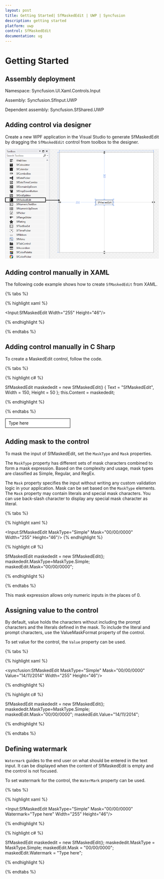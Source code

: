 ```yaml
---
layout: post
title: Getting Started| SfMaskedEdit | UWP | Syncfusion
description: getting started
platform: uwp
control: SfMaskedEdit
documentation: ug
---
```


# Getting Started

## Assembly deployment

Namespace: Syncfusion.UI.Xaml.Controls.Input

Assembly: Syncfusion.SfInput.UWP

Dependent assembly: Syncfusion.SfShared.UWP

## Adding control via designer

Create a new WPF application in the Visual Studio to generate SfMaskedEdit by dragging the `SfMaskedEdit` control from toolbox to the designer.

![](Getting-Started_images/Getting-Started_img1.png)

## Adding control manually in XAML

The following code example shows how to create `SfMaskedEdit` from XAML.

{% tabs %}

{% highlight xaml %}

<Input:SfMaskedEdit Width="255" Height="46"/>

{% endhighlight %}

{% endtabs %}


## Adding control manually in C Sharp

To create a MaskedEdit control, follow the code.

{% tabs %}

{% highlight c# %}

SfMaskedEdit maskededit = new SfMaskedEdit() { Text = "SfMaskedEdit", Width = 150, Height = 50 };
this.Content = maskededit;

{% endhighlight %}

{% endtabs %}

![](Getting-Started_images/Getting-Started_img2.jpg)

## Adding mask to the control

To mask the input of SfMaskedEdit, set the `MaskType` and `Mask` properties.

The `MaskType` property has different sets of mask characters combined to form a mask expression. Based on the complexity and usage, mask types are classified as Simple, Regular, and RegEx.

The `Mask` property specifies the input without writing any custom validation logic in your application. Mask can be set based on the `MaskType` elements. The `Mask` property may contain literals and special mask characters. You can use back-slash character to display any special mask character as literal.

{% tabs %}

{% highlight xaml %}

<Input:SfMaskedEdit MaskType="Simple" Mask="00/00/0000" Width="255" Height="46"/>
{% endhighlight %}

{% highlight c# %}

SfMaskedEdit maskededit = new SfMaskedEdit();
maskededit.MaskType=MaskType.Simple;
maskedEdit.Mask="00/00/0000";

{% endhighlight %}

{% endtabs %}

This mask expression allows only numeric inputs in the places of 0.

## Assigning value to the control

By default, value holds the characters without including the prompt characters and the literals defined in the mask. To include the literal and prompt characters, use the ValueMaskFormat property of the control.

To set value for the control, the `Value` property can be used.

{% tabs %}

{% highlight xaml %}

<syncfusion:SfMaskedEdit MaskType="Simple" Mask="00/00/0000" Value="14/11/2014" Width="255" Height="46"/>

{% endhighlight %}

{% highlight c# %}

SfMaskedEdit maskededit = new SfMaskedEdit();
maskededit.MaskType=MaskType.Simple;
maskedEdit.Mask="00/00/0000";
maskedEdit.Value="14/11/2014";

{% endhighlight %}

{% endtabs %}

## Defining watermark

`Watermark` guides to the end user on what should be entered in the text input. It can be displayed when the content of SfMaskedEdit is empty and the control is not focused.

To set watermark for the control, the `WaterMark` property can be used.

{% tabs %}

{% highlight xaml %}

<Input:SfMaskedEdit  MaskType="Simple" Mask="00/00/0000" Watermark="Type here" Width="255" Height="46"/>

{% endhighlight %}

{% highlight c# %}

SfMaskedEdit maskededit = new SfMaskedEdit();
maskededit.MaskType = MaskType.Simple;
maskedEdit.Mask = "00/00/0000";
maskedEdit.Watermark = "Type here";

{% endhighlight %}

{% endtabs %}